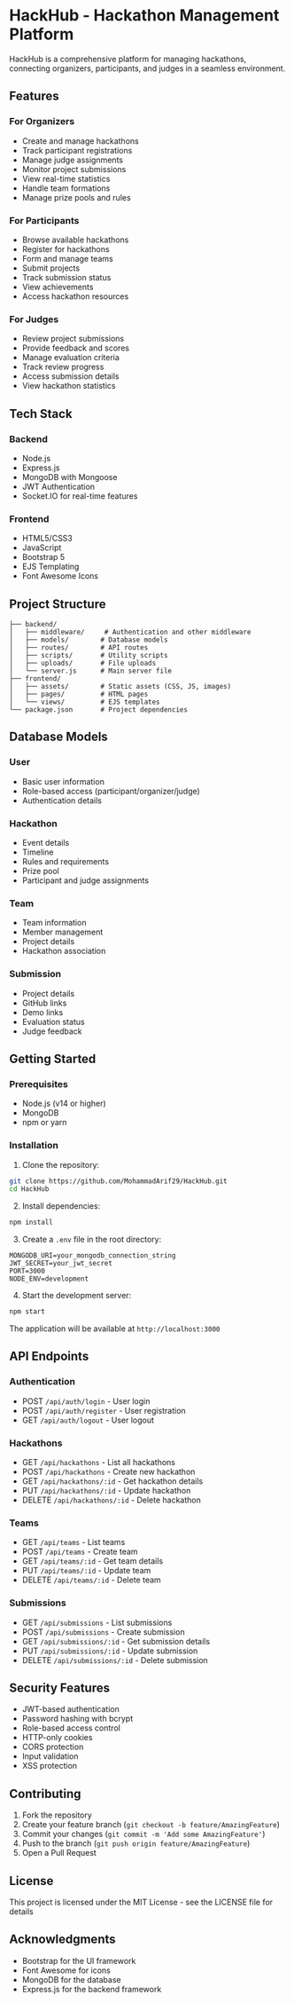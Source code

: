 # HackHub - Hackathon Management Platform

HackHub is a comprehensive platform for managing hackathons, connecting organizers, participants, and judges in a seamless environment.

## Features

### For Organizers
- Create and manage hackathons
- Track participant registrations
- Manage judge assignments
- Monitor project submissions
- View real-time statistics
- Handle team formations
- Manage prize pools and rules

### For Participants
- Browse available hackathons
- Register for hackathons
- Form and manage teams
- Submit projects
- Track submission status
- View achievements
- Access hackathon resources

### For Judges
- Review project submissions
- Provide feedback and scores
- Manage evaluation criteria
- Track review progress
- Access submission details
- View hackathon statistics

## Tech Stack

### Backend
- Node.js
- Express.js
- MongoDB with Mongoose
- JWT Authentication
- Socket.IO for real-time features

### Frontend
- HTML5/CSS3
- JavaScript
- Bootstrap 5
- EJS Templating
- Font Awesome Icons

## Project Structure
```
├── backend/
│   ├── middleware/     # Authentication and other middleware
│   ├── models/        # Database models
│   ├── routes/        # API routes
│   ├── scripts/       # Utility scripts
│   ├── uploads/       # File uploads
│   └── server.js      # Main server file
├── frontend/
│   ├── assets/        # Static assets (CSS, JS, images)
│   ├── pages/         # HTML pages
│   └── views/         # EJS templates
└── package.json       # Project dependencies
```

## Database Models

### User
- Basic user information
- Role-based access (participant/organizer/judge)
- Authentication details

### Hackathon
- Event details
- Timeline
- Rules and requirements
- Prize pool
- Participant and judge assignments

### Team
- Team information
- Member management
- Project details
- Hackathon association

### Submission
- Project details
- GitHub links
- Demo links
- Evaluation status
- Judge feedback

## Getting Started

### Prerequisites
- Node.js (v14 or higher)
- MongoDB
- npm or yarn

### Installation

1. Clone the repository:
```bash
git clone https://github.com/MohammadArif29/HackHub.git
cd HackHub
```

2. Install dependencies:
```bash
npm install
```

3. Create a `.env` file in the root directory:
```env
MONGODB_URI=your_mongodb_connection_string
JWT_SECRET=your_jwt_secret
PORT=3000
NODE_ENV=development
```

4. Start the development server:
```bash
npm start
```

The application will be available at `http://localhost:3000`

## API Endpoints

### Authentication
- POST `/api/auth/login` - User login
- POST `/api/auth/register` - User registration
- GET `/api/auth/logout` - User logout

### Hackathons
- GET `/api/hackathons` - List all hackathons
- POST `/api/hackathons` - Create new hackathon
- GET `/api/hackathons/:id` - Get hackathon details
- PUT `/api/hackathons/:id` - Update hackathon
- DELETE `/api/hackathons/:id` - Delete hackathon

### Teams
- GET `/api/teams` - List teams
- POST `/api/teams` - Create team
- GET `/api/teams/:id` - Get team details
- PUT `/api/teams/:id` - Update team
- DELETE `/api/teams/:id` - Delete team

### Submissions
- GET `/api/submissions` - List submissions
- POST `/api/submissions` - Create submission
- GET `/api/submissions/:id` - Get submission details
- PUT `/api/submissions/:id` - Update submission
- DELETE `/api/submissions/:id` - Delete submission

## Security Features
- JWT-based authentication
- Password hashing with bcrypt
- Role-based access control
- HTTP-only cookies
- CORS protection
- Input validation
- XSS protection

## Contributing
1. Fork the repository
2. Create your feature branch (`git checkout -b feature/AmazingFeature`)
3. Commit your changes (`git commit -m 'Add some AmazingFeature'`)
4. Push to the branch (`git push origin feature/AmazingFeature`)
5. Open a Pull Request

## License
This project is licensed under the MIT License - see the LICENSE file for details

## Acknowledgments
- Bootstrap for the UI framework
- Font Awesome for icons
- MongoDB for the database
- Express.js for the backend framework 
